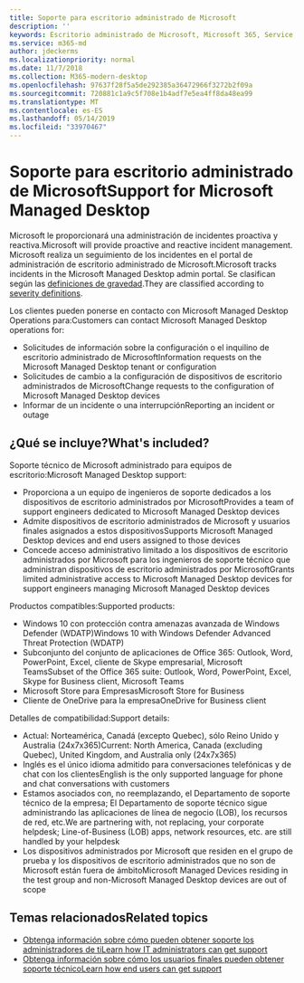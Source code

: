 ```yaml
---
title: Soporte para escritorio administrado de Microsoft
description: ''
keywords: Escritorio administrado de Microsoft, Microsoft 365, Service, Documentation
ms.service: m365-md
author: jdeckerms
ms.localizationpriority: normal
ms.date: 11/7/2018
ms.collection: M365-modern-desktop
ms.openlocfilehash: 97637f28f5a5de292385a36472966f3272b2f09a
ms.sourcegitcommit: 720881c1a9c5f708e1b4adf7e5ea4ff8da48ea99
ms.translationtype: MT
ms.contentlocale: es-ES
ms.lasthandoff: 05/14/2019
ms.locfileid: "33970467"
---
```

# <a name="support-for-microsoft-managed-desktop"></a><span data-ttu-id="01153-103">Soporte para escritorio administrado de Microsoft</span><span class="sxs-lookup"><span data-stu-id="01153-103">Support for Microsoft Managed Desktop</span></span>

<span data-ttu-id="01153-104">Microsoft le proporcionará una administración de incidentes proactiva y reactiva.</span><span class="sxs-lookup"><span data-stu-id="01153-104">Microsoft will provide proactive and reactive incident management.</span></span> <span data-ttu-id="01153-105">Microsoft realiza un seguimiento de los incidentes en el portal de administración de escritorio administrado de Microsoft.</span><span class="sxs-lookup"><span data-stu-id="01153-105">Microsoft tracks incidents in the Microsoft Managed Desktop admin portal.</span></span> <span data-ttu-id="01153-106">Se clasifican según las [definiciones de gravedad](../working-with-managed-desktop/admin-support.md#sev).</span><span class="sxs-lookup"><span data-stu-id="01153-106">They are classified according to [severity definitions](../working-with-managed-desktop/admin-support.md#sev).</span></span>

<span data-ttu-id="01153-107">Los clientes pueden ponerse en contacto con Microsoft Managed Desktop Operations para:</span><span class="sxs-lookup"><span data-stu-id="01153-107">Customers can contact Microsoft Managed Desktop operations for:</span></span>
- <span data-ttu-id="01153-108">Solicitudes de información sobre la configuración o el inquilino de escritorio administrado de Microsoft</span><span class="sxs-lookup"><span data-stu-id="01153-108">Information requests on the Microsoft Managed Desktop tenant or configuration</span></span>
- <span data-ttu-id="01153-109">Solicitudes de cambio a la configuración de dispositivos de escritorio administrados de Microsoft</span><span class="sxs-lookup"><span data-stu-id="01153-109">Change requests to the configuration of Microsoft Managed Desktop devices</span></span>
- <span data-ttu-id="01153-110">Informar de un incidente o una interrupción</span><span class="sxs-lookup"><span data-stu-id="01153-110">Reporting an incident or outage</span></span>

## <a name="whats-included"></a><span data-ttu-id="01153-111">¿Qué se incluye?</span><span class="sxs-lookup"><span data-stu-id="01153-111">What's included?</span></span>

<span data-ttu-id="01153-112">Soporte técnico de Microsoft administrado para equipos de escritorio:</span><span class="sxs-lookup"><span data-stu-id="01153-112">Microsoft Managed Desktop support:</span></span>

- <span data-ttu-id="01153-113">Proporciona a un equipo de ingenieros de soporte dedicados a los dispositivos de escritorio administrados por Microsoft</span><span class="sxs-lookup"><span data-stu-id="01153-113">Provides a team of support engineers dedicated to Microsoft Managed Desktop devices</span></span>
- <span data-ttu-id="01153-114">Admite dispositivos de escritorio administrados de Microsoft y usuarios finales asignados a estos dispositivos</span><span class="sxs-lookup"><span data-stu-id="01153-114">Supports Microsoft Managed Desktop devices and end users assigned to those devices</span></span>
- <span data-ttu-id="01153-115">Concede acceso administrativo limitado a los dispositivos de escritorio administrados por Microsoft para los ingenieros de soporte técnico que administran dispositivos de escritorio administrados por Microsoft</span><span class="sxs-lookup"><span data-stu-id="01153-115">Grants limited administrative access to Microsoft Managed Desktop devices for support engineers managing Microsoft Managed Desktop devices</span></span> 

<span data-ttu-id="01153-116">Productos compatibles:</span><span class="sxs-lookup"><span data-stu-id="01153-116">Supported products:</span></span>

- <span data-ttu-id="01153-117">Windows 10 con protección contra amenazas avanzada de Windows Defender (WDATP)</span><span class="sxs-lookup"><span data-stu-id="01153-117">Windows 10 with Windows Defender Advanced Threat Protection (WDATP)</span></span> 
- <span data-ttu-id="01153-118">Subconjunto del conjunto de aplicaciones de Office 365: Outlook, Word, PowerPoint, Excel, cliente de Skype empresarial, Microsoft Teams</span><span class="sxs-lookup"><span data-stu-id="01153-118">Subset of the Office 365 suite: Outlook, Word, PowerPoint, Excel, Skype for Business client, Microsoft Teams</span></span> 
- <span data-ttu-id="01153-119">Microsoft Store para Empresas</span><span class="sxs-lookup"><span data-stu-id="01153-119">Microsoft Store for Business</span></span> 
- <span data-ttu-id="01153-120">Cliente de OneDrive para la empresa</span><span class="sxs-lookup"><span data-stu-id="01153-120">OneDrive for Business client</span></span> 

<span data-ttu-id="01153-121">Detalles de compatibilidad:</span><span class="sxs-lookup"><span data-stu-id="01153-121">Support details:</span></span>

- <span data-ttu-id="01153-122">Actual: Norteamérica, Canadá (excepto Quebec), sólo Reino Unido y Australia (24x7x365)</span><span class="sxs-lookup"><span data-stu-id="01153-122">Current: North America, Canada (excluding Quebec), United Kingdom, and Australia only (24x7x365)</span></span> 
- <span data-ttu-id="01153-123">Inglés es el único idioma admitido para conversaciones telefónicas y de chat con los clientes</span><span class="sxs-lookup"><span data-stu-id="01153-123">English is the only supported language for phone and chat conversations with customers</span></span> 
- <span data-ttu-id="01153-124">Estamos asociados con, no reemplazando, el Departamento de soporte técnico de la empresa; El Departamento de soporte técnico sigue administrando las aplicaciones de línea de negocio (LOB), los recursos de red, etc.</span><span class="sxs-lookup"><span data-stu-id="01153-124">We are partnering with, not replacing, your corporate helpdesk; Line-of-Business (LOB) apps, network resources, etc. are still handled by your helpdesk</span></span> 
- <span data-ttu-id="01153-125">Los dispositivos administrados por Microsoft que residen en el grupo de prueba y los dispositivos de escritorio administrados que no son de Microsoft están fuera de ámbito</span><span class="sxs-lookup"><span data-stu-id="01153-125">Microsoft Managed Devices residing in the test group and non-Microsoft Managed Desktop devices are out of scope</span></span> 


## <a name="related-topics"></a><span data-ttu-id="01153-126">Temas relacionados</span><span class="sxs-lookup"><span data-stu-id="01153-126">Related topics</span></span>

- [<span data-ttu-id="01153-127">Obtenga información sobre cómo pueden obtener soporte los administradores de ti</span><span class="sxs-lookup"><span data-stu-id="01153-127">Learn how IT administrators can get support</span></span>](../working-with-managed-desktop/admin-support.md)
- [<span data-ttu-id="01153-128">Obtenga información sobre cómo los usuarios finales pueden obtener soporte técnico</span><span class="sxs-lookup"><span data-stu-id="01153-128">Learn how end users can get support</span></span>](../working-with-managed-desktop/end-user-support.md)
